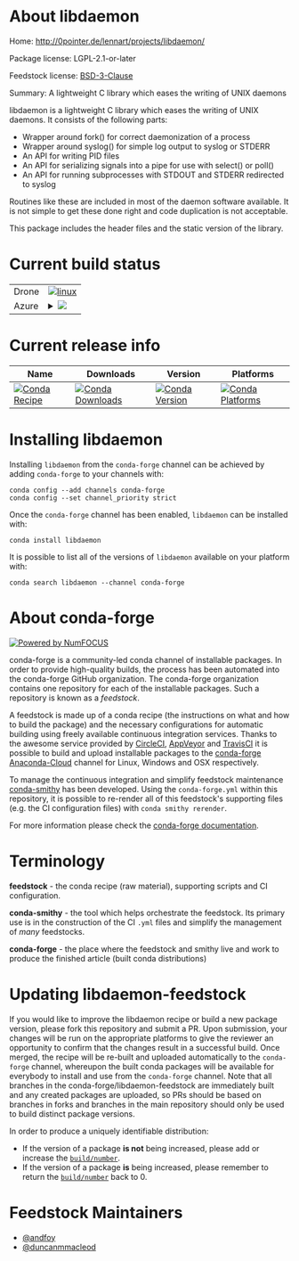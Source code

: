 About libdaemon
===============

Home: http://0pointer.de/lennart/projects/libdaemon/

Package license: LGPL-2.1-or-later

Feedstock license: [BSD-3-Clause](https://github.com/conda-forge/libdaemon-feedstock/blob/master/LICENSE.txt)

Summary: A lightweight C library which eases the writing of UNIX daemons

libdaemon is a lightweight C library which eases the writing of UNIX daemons.
It consists of the following parts:

- Wrapper around fork() for correct daemonization of a process
- Wrapper around syslog() for simple log output to syslog or STDERR
- An API for writing PID files
- An API for serializing signals into a pipe for use with select() or poll()
- An API for running subprocesses with STDOUT and STDERR redirected to syslog

Routines like these are included in most of the daemon software available. It
is not simple to get these done right and code duplication is not acceptable.

This package includes the header files and the static version of the library.


Current build status
====================


<table><tr>
    <td>Drone</td>
    <td>
      <a href="https://cloud.drone.io/conda-forge/libdaemon-feedstock">
        <img alt="linux" src="https://img.shields.io/drone/build/conda-forge/libdaemon-feedstock/master.svg?label=Linux">
      </a>
    </td>
  </tr>
    
  <tr>
    <td>Azure</td>
    <td>
      <details>
        <summary>
          <a href="https://dev.azure.com/conda-forge/feedstock-builds/_build/latest?definitionId=9008&branchName=master">
            <img src="https://dev.azure.com/conda-forge/feedstock-builds/_apis/build/status/libdaemon-feedstock?branchName=master">
          </a>
        </summary>
        <table>
          <thead><tr><th>Variant</th><th>Status</th></tr></thead>
          <tbody><tr>
              <td>linux_64</td>
              <td>
                <a href="https://dev.azure.com/conda-forge/feedstock-builds/_build/latest?definitionId=9008&branchName=master">
                  <img src="https://dev.azure.com/conda-forge/feedstock-builds/_apis/build/status/libdaemon-feedstock?branchName=master&jobName=linux&configuration=linux_64_" alt="variant">
                </a>
              </td>
            </tr><tr>
              <td>linux_aarch64</td>
              <td>
                <a href="https://dev.azure.com/conda-forge/feedstock-builds/_build/latest?definitionId=9008&branchName=master">
                  <img src="https://dev.azure.com/conda-forge/feedstock-builds/_apis/build/status/libdaemon-feedstock?branchName=master&jobName=linux&configuration=linux_aarch64_" alt="variant">
                </a>
              </td>
            </tr><tr>
              <td>osx_64</td>
              <td>
                <a href="https://dev.azure.com/conda-forge/feedstock-builds/_build/latest?definitionId=9008&branchName=master">
                  <img src="https://dev.azure.com/conda-forge/feedstock-builds/_apis/build/status/libdaemon-feedstock?branchName=master&jobName=osx&configuration=osx_64_" alt="variant">
                </a>
              </td>
            </tr><tr>
              <td>osx_arm64</td>
              <td>
                <a href="https://dev.azure.com/conda-forge/feedstock-builds/_build/latest?definitionId=9008&branchName=master">
                  <img src="https://dev.azure.com/conda-forge/feedstock-builds/_apis/build/status/libdaemon-feedstock?branchName=master&jobName=osx&configuration=osx_arm64_" alt="variant">
                </a>
              </td>
            </tr>
          </tbody>
        </table>
      </details>
    </td>
  </tr>
</table>

Current release info
====================

| Name | Downloads | Version | Platforms |
| --- | --- | --- | --- |
| [![Conda Recipe](https://img.shields.io/badge/recipe-libdaemon-green.svg)](https://anaconda.org/conda-forge/libdaemon) | [![Conda Downloads](https://img.shields.io/conda/dn/conda-forge/libdaemon.svg)](https://anaconda.org/conda-forge/libdaemon) | [![Conda Version](https://img.shields.io/conda/vn/conda-forge/libdaemon.svg)](https://anaconda.org/conda-forge/libdaemon) | [![Conda Platforms](https://img.shields.io/conda/pn/conda-forge/libdaemon.svg)](https://anaconda.org/conda-forge/libdaemon) |

Installing libdaemon
====================

Installing `libdaemon` from the `conda-forge` channel can be achieved by adding `conda-forge` to your channels with:

```
conda config --add channels conda-forge
conda config --set channel_priority strict
```

Once the `conda-forge` channel has been enabled, `libdaemon` can be installed with:

```
conda install libdaemon
```

It is possible to list all of the versions of `libdaemon` available on your platform with:

```
conda search libdaemon --channel conda-forge
```


About conda-forge
=================

[![Powered by NumFOCUS](https://img.shields.io/badge/powered%20by-NumFOCUS-orange.svg?style=flat&colorA=E1523D&colorB=007D8A)](http://numfocus.org)

conda-forge is a community-led conda channel of installable packages.
In order to provide high-quality builds, the process has been automated into the
conda-forge GitHub organization. The conda-forge organization contains one repository
for each of the installable packages. Such a repository is known as a *feedstock*.

A feedstock is made up of a conda recipe (the instructions on what and how to build
the package) and the necessary configurations for automatic building using freely
available continuous integration services. Thanks to the awesome service provided by
[CircleCI](https://circleci.com/), [AppVeyor](https://www.appveyor.com/)
and [TravisCI](https://travis-ci.com/) it is possible to build and upload installable
packages to the [conda-forge](https://anaconda.org/conda-forge)
[Anaconda-Cloud](https://anaconda.org/) channel for Linux, Windows and OSX respectively.

To manage the continuous integration and simplify feedstock maintenance
[conda-smithy](https://github.com/conda-forge/conda-smithy) has been developed.
Using the ``conda-forge.yml`` within this repository, it is possible to re-render all of
this feedstock's supporting files (e.g. the CI configuration files) with ``conda smithy rerender``.

For more information please check the [conda-forge documentation](https://conda-forge.org/docs/).

Terminology
===========

**feedstock** - the conda recipe (raw material), supporting scripts and CI configuration.

**conda-smithy** - the tool which helps orchestrate the feedstock.
                   Its primary use is in the construction of the CI ``.yml`` files
                   and simplify the management of *many* feedstocks.

**conda-forge** - the place where the feedstock and smithy live and work to
                  produce the finished article (built conda distributions)


Updating libdaemon-feedstock
============================

If you would like to improve the libdaemon recipe or build a new
package version, please fork this repository and submit a PR. Upon submission,
your changes will be run on the appropriate platforms to give the reviewer an
opportunity to confirm that the changes result in a successful build. Once
merged, the recipe will be re-built and uploaded automatically to the
`conda-forge` channel, whereupon the built conda packages will be available for
everybody to install and use from the `conda-forge` channel.
Note that all branches in the conda-forge/libdaemon-feedstock are
immediately built and any created packages are uploaded, so PRs should be based
on branches in forks and branches in the main repository should only be used to
build distinct package versions.

In order to produce a uniquely identifiable distribution:
 * If the version of a package **is not** being increased, please add or increase
   the [``build/number``](https://docs.conda.io/projects/conda-build/en/latest/resources/define-metadata.html#build-number-and-string).
 * If the version of a package **is** being increased, please remember to return
   the [``build/number``](https://docs.conda.io/projects/conda-build/en/latest/resources/define-metadata.html#build-number-and-string)
   back to 0.

Feedstock Maintainers
=====================

* [@andfoy](https://github.com/andfoy/)
* [@duncanmmacleod](https://github.com/duncanmmacleod/)

